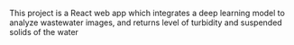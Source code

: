 This project is a React web app which integrates a deep learning model to analyze wastewater images, and returns level of turbidity and suspended solids of the water 
